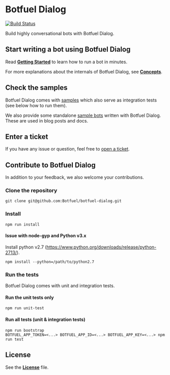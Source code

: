 # Botfuel Dialog

[![Build Status](https://travis-ci.org/Botfuel/botfuel-dialog.svg?branch=master)](https://travis-ci.org/Botfuel/botfuel-dialog)

Build highly conversational bots with Botfuel Dialog.

## Start writing a bot using Botfuel Dialog
Read [**Getting Started**](https://docs.botfuel.io/dialog/getting-started) to learn how to run a bot in minutes.

For more explanations about the internals of Botfuel Dialog, see [**Concepts**](https://docs.botfuel.io/dialog/concepts).

## Check the samples
Botfuel Dialog comes with [samples](https://github.com/Botfuel/botfuel-dialog/tree/master/packages) which also serve as integration tests (see below how to run them).

We also provide some standalone [sample bots](https://github.com/topics/botfuel-dialog-samples) written with Botfuel Dialog. These are used in blog posts and docs.

## Enter a ticket
If you have any issue or question, feel free to [open a ticket](https://github.com/Botfuel/botfuel-dialog/issues).

## Contribute to Botfuel Dialog
In addition to your feedback, we also welcome your contributions.

### Clone the repository
```shell
git clone git@github.com:Botfuel/botfuel-dialog.git
```
### Install
```shell
npm run install
```

#### Issue with node-gyp and Python v3.x
Install python v2.7 (https://www.python.org/downloads/release/python-2713/).
```shell
npm install --python=/path/to/python2.7
```

### Run the tests
Botfuel Dialog comes with unit and integration tests.

#### Run the unit tests only
```shel
npm run unit-test
```

#### Run all tests (unit & integration tests)
```shell
npm run bootstrap
BOTFUEL_APP_TOKEN=<...> BOTFUEL_APP_ID=<...> BOTFUEL_APP_KEY=<...> npm run test
```

## License
See the [**License**](LICENSE.md) file.
